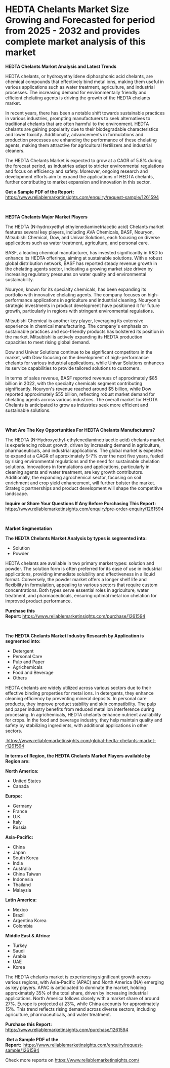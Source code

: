 <p><h1>HEDTA Chelants Market Size Growing and Forecasted for period from 2025 - 2032 and provides complete market analysis of this market</h1></p><p><strong>HEDTA Chelants Market Analysis and Latest Trends</strong></p>
<p><p>HEDTA chelants, or hydroxyethylidene diphosphonic acid chelants, are chemical compounds that effectively bind metal ions, making them useful in various applications such as water treatment, agriculture, and industrial processes. The increasing demand for environmentally friendly and efficient chelating agents is driving the growth of the HEDTA chelants market. </p><p>In recent years, there has been a notable shift towards sustainable practices in various industries, prompting manufacturers to seek alternatives to traditional chelants that are often harmful to the environment. HEDTA chelants are gaining popularity due to their biodegradable characteristics and lower toxicity. Additionally, advancements in formulations and production processes are enhancing the performance of these chelating agents, making them attractive for agricultural fertilizers and industrial cleaners.</p><p>The HEDTA Chelants Market is expected to grow at a CAGR of 5.8% during the forecast period, as industries adapt to stricter environmental regulations and focus on efficiency and safety. Moreover, ongoing research and development efforts aim to expand the applications of HEDTA chelants, further contributing to market expansion and innovation in this sector.</p></p>
<p><strong>Get a Sample PDF of the Report:&nbsp;</strong> <a href="https://www.reliablemarketinsights.com/enquiry/request-sample/1261594?utm_campaign=2100&utm_medium=2&utm_source=Github&utm_content=ia&utm_term=02022025&utm_id=hedta-chelants">https://www.reliablemarketinsights.com/enquiry/request-sample/1261594</a></p>
<p>&nbsp;</p>
<p><strong>HEDTA Chelants Major Market Players</strong></p>
<p><p>The HEDTA (N-hydroxyethyl ethylenediaminetriacetic acid) Chelants market features several key players, including AVA Chemicals, BASF, Nouryon, Mitsubishi Chemical, Dow, and Univar Solutions, each focusing on diverse applications such as water treatment, agriculture, and personal care.</p><p>BASF, a leading chemical manufacturer, has invested significantly in R&D to enhance its HEDTA offerings, aiming at sustainable solutions. With a robust global distribution network, BASF has reported steady revenue growth in the chelating agents sector, indicating a growing market size driven by increasing regulatory pressures on water quality and environmental sustainability.</p><p>Nouryon, known for its specialty chemicals, has been expanding its portfolio with innovative chelating agents. The company focuses on high-performance applications in agriculture and industrial cleaning. Nouryon's strategic investments in product development have positioned it for future growth, particularly in regions with stringent environmental regulations.</p><p>Mitsubishi Chemical is another key player, leveraging its extensive experience in chemical manufacturing. The company's emphasis on sustainable practices and eco-friendly products has bolstered its position in the market. Mitsubishi is actively expanding its HEDTA production capacities to meet rising global demand.</p><p>Dow and Univar Solutions continue to be significant competitors in the market, with Dow focusing on the development of high-performance chelants for various industrial applications, while Univar Solutions enhances its service capabilities to provide tailored solutions to customers.</p><p>In terms of sales revenue, BASF reported revenues of approximately $85 billion in 2022, with the specialty chemicals segment contributing significantly. Nouryon's revenue reached around $5 billion, while Dow reported approximately $55 billion, reflecting robust market demand for chelating agents across various industries. The overall market for HEDTA Chelants is anticipated to grow as industries seek more efficient and sustainable solutions.</p></p>
<p>&nbsp;</p>
<p><strong>What Are The Key Opportunities For HEDTA Chelants Manufacturers?</strong></p>
<p><p>The HEDTA (N-Hydroxyethyl-ethylenediaminetriacetic acid) chelants market is experiencing robust growth, driven by increasing demand in agriculture, pharmaceuticals, and industrial applications. The global market is expected to expand at a CAGR of approximately 5-7% over the next five years, fueled by rising environmental regulations and the need for sustainable chelation solutions. Innovations in formulations and applications, particularly in cleaning agents and water treatment, are key growth contributors. Additionally, the expanding agrochemical sector, focusing on soil enrichment and crop yield enhancement, will further bolster the market. Strategic partnerships and product development will shape the competitive landscape.</p></p>
<p><strong>Inquire or Share Your Questions If Any Before Purchasing This Report:</strong> <a href="https://www.reliablemarketinsights.com/enquiry/pre-order-enquiry/1261594?utm_campaign=2100&utm_medium=2&utm_source=Github&utm_content=ia&utm_term=02022025&utm_id=hedta-chelants">https://www.reliablemarketinsights.com/enquiry/pre-order-enquiry/1261594</a></p>
<p>&nbsp;</p>
<p><strong>Market Segmentation</strong></p>
<p><strong>The HEDTA Chelants Market Analysis by types is segmented into:</strong></p>
<p><ul><li>Solution</li><li>Powder</li></ul></p>
<p><p>HEDTA chelants are available in two primary market types: solution and powder. The solution form is often preferred for its ease of use in industrial applications, providing immediate solubility and effectiveness in a liquid format. Conversely, the powder market offers a longer shelf life and flexibility in formulation, appealing to various sectors that require custom concentrations. Both types serve essential roles in agriculture, water treatment, and pharmaceuticals, ensuring optimal metal ion chelation for improved product performance.</p></p>
<p><strong>Purchase this Report:&nbsp;</strong><a href="https://www.reliablemarketinsights.com/purchase/1261594?utm_campaign=2100&utm_medium=2&utm_source=Github&utm_content=ia&utm_term=02022025&utm_id=hedta-chelants">https://www.reliablemarketinsights.com/purchase/1261594</a></p>
<p>&nbsp;</p>
<p><strong>The HEDTA Chelants Market Industry Research by Application is segmented into:</strong></p>
<p><ul><li>Detergent</li><li>Personal Care</li><li>Pulp and Paper</li><li>Agrichemicals</li><li>Food and Beverage</li><li>Others</li></ul></p>
<p><p>HEDTA chelants are widely utilized across various sectors due to their effective binding properties for metal ions. In detergents, they enhance cleaning efficiency by preventing mineral deposits. In personal care products, they improve product stability and skin compatibility. The pulp and paper industry benefits from reduced metal ion interference during processing. In agrichemicals, HEDTA chelants enhance nutrient availability for crops. In the food and beverage industry, they help maintain quality and safety by stabilizing ingredients, with additional applications in other sectors.</p></p>
<p><a href="https://www.reliablemarketinsights.com/global-hedta-chelants-market-r1261594?utm_campaign=2100&utm_medium=2&utm_source=Github&utm_content=ia&utm_term=02022025&utm_id=hedta-chelants">&nbsp;https://www.reliablemarketinsights.com/global-hedta-chelants-market-r1261594</a></p>
<p><strong>In terms of Region, the HEDTA Chelants Market Players available by Region are:</strong></p>
<p>
    <p> <strong> North America: </strong>
        <ul>
            <li>United States</li>
            <li>Canada</li>
        </ul>
        </p> 
    <p> <strong> Europe: </strong>
        <ul>
            <li>Germany</li>
            <li>France</li>
            <li>U.K.</li>
            <li>Italy</li>
            <li>Russia</li>
        </ul>
        </p> 
    <p> <strong> Asia-Pacific: </strong>
        <ul>
            <li>China</li>
            <li>Japan</li>
            <li>South Korea</li>
            <li>India</li>
            <li>Australia</li>
            <li>China Taiwan</li>
            <li>Indonesia</li>
            <li>Thailand</li>
            <li>Malaysia</li>
        </ul>
        </p> 
    <p> <strong> Latin America: </strong>
        <ul>
            <li>Mexico</li>
            <li>Brazil</li>
            <li>Argentina Korea</li>
            <li>Colombia</li>
        </ul>
        </p> 
    <p> <strong> Middle East & Africa: </strong>
        <ul>
            <li>Turkey</li>
            <li>Saudi</li>
            <li>Arabia</li>
            <li>UAE</li>
            <li>Korea</li>
        </ul>
    </p>
    </p>
<p><p>The HEDTA chelants market is experiencing significant growth across various regions, with Asia-Pacific (APAC) and North America (NA) emerging as key players. APAC is anticipated to dominate the market, holding approximately 35% of the total share, driven by increasing industrial applications. North America follows closely with a market share of around 27%. Europe is projected at 23%, while China accounts for approximately 15%. This trend reflects rising demand across diverse sectors, including agriculture, pharmaceuticals, and water treatment.</p></p>
<p><strong>Purchase this Report: </strong><a href="https://www.reliablemarketinsights.com/purchase/1261594?utm_campaign=2100&utm_medium=2&utm_source=Github&utm_content=ia&utm_term=02022025&utm_id=hedta-chelants">https://www.reliablemarketinsights.com/purchase/1261594</a></p>
<p>&nbsp;<strong>Get a Sample PDF of the Report:&nbsp;&nbsp;</strong><a href="https://www.reliablemarketinsights.com/enquiry/request-sample/1261594?utm_campaign=2100&utm_medium=2&utm_source=Github&utm_content=ia&utm_term=02022025&utm_id=hedta-chelants">https://www.reliablemarketinsights.com/enquiry/request-sample/1261594</a></p>
<p><strong></strong></p>
<p>Check more reports on <a href="https://www.reliablemarketinsights.com/?utm_campaign=2100&utm_medium=2&utm_source=Github&utm_content=ia&utm_term=02022025&utm_id=hedta-chelants">https://www.reliablemarketinsights.com/</a></p>